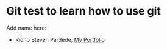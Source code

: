 # Git test to learn how to use git

Add name here:
- Ridho Steven Pardede, [My Portfolio](https://www.linkedin.com/in/ridho-pardede/)
